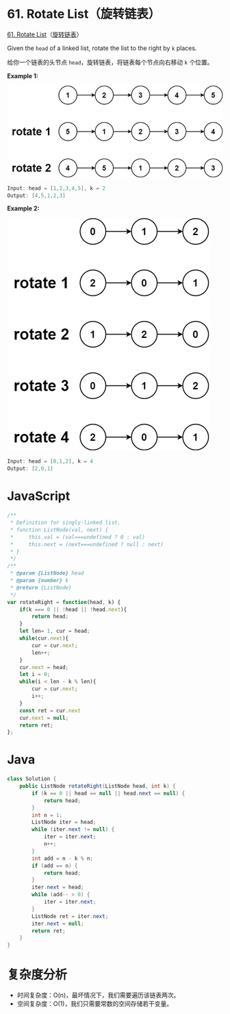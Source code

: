 # 61. Rotate List（旋转链表）

[61. Rotate List](https://leetcode.com/problems/rotate-list/)（[旋转链表](https://leetcode.cn/problems/rotate-list/)）

Given the `head`​ of a linked list, rotate the list to the right by `k`​ places.

给你一个链表的头节点 `head`​ ，旋转链表，将链表每个节点向右移动 `k`​  个位置。

**Example 1:**

​![image](assets/image-20240707174228-z5e6w49.png)​

```java
Input: head = [1,2,3,4,5], k = 2
Output: [4,5,1,2,3]
```

**Example 2:**

​![image](assets/image-20240707174237-bniex6q.png)​

```java
Input: head = [0,1,2], k = 4
Output: [2,0,1]
```

# JavaScript

```javascript
/**
 * Definition for singly-linked list.
 * function ListNode(val, next) {
 *     this.val = (val===undefined ? 0 : val)
 *     this.next = (next===undefined ? null : next)
 * }
 */
/**
 * @param {ListNode} head
 * @param {number} k
 * @return {ListNode}
 */
var rotateRight = function(head, k) {
    if(k === 0 || !head || !head.next){
        return head;
    }
    let len= 1, cur = head;
    while(cur.next){
        cur = cur.next;
        len++;
    }
    cur.next = head;
    let i = 0;
    while(i < len - k % len){
        cur = cur.next;
        i++;
    }
    const ret = cur.next
    cur.next = null;
    return ret;
};
```

# Java

```java
class Solution {
    public ListNode rotateRight(ListNode head, int k) {
        if (k == 0 || head == null || head.next == null) {
            return head;
        }
        int n = 1;
        ListNode iter = head;
        while (iter.next != null) {
            iter = iter.next;
            n++;
        }
        int add = n - k % n;
        if (add == n) {
            return head;
        }
        iter.next = head;
        while (add-- > 0) {
            iter = iter.next;
        }
        ListNode ret = iter.next;
        iter.next = null;
        return ret;
    }
}
```

# 复杂度分析

* 时间复杂度：O(n)，最坏情况下，我们需要遍历该链表两次。
* 空间复杂度：O(1)，我们只需要常数的空间存储若干变量。

‍
